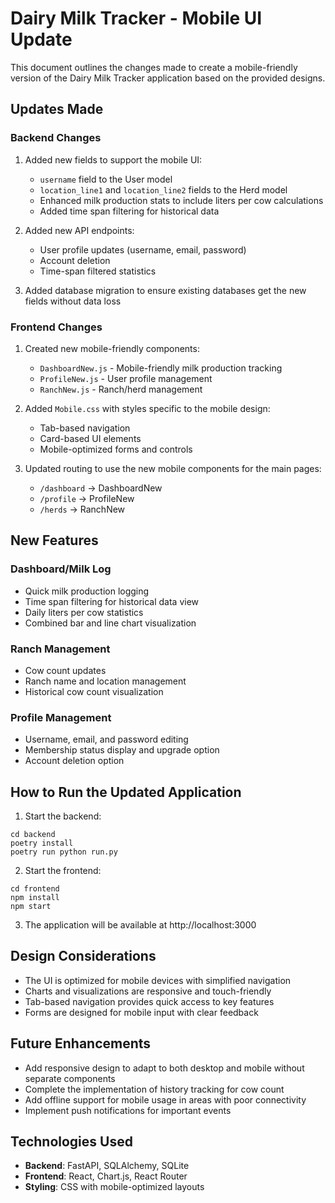 # Dairy Milk Tracker - Mobile UI Update

This document outlines the changes made to create a mobile-friendly version of the Dairy Milk Tracker application based on the provided designs.

## Updates Made

### Backend Changes
1. Added new fields to support the mobile UI:
   - `username` field to the User model
   - `location_line1` and `location_line2` fields to the Herd model
   - Enhanced milk production stats to include liters per cow calculations
   - Added time span filtering for historical data

2. Added new API endpoints:
   - User profile updates (username, email, password)
   - Account deletion
   - Time-span filtered statistics

3. Added database migration to ensure existing databases get the new fields without data loss

### Frontend Changes
1. Created new mobile-friendly components:
   - `DashboardNew.js` - Mobile-friendly milk production tracking
   - `ProfileNew.js` - User profile management
   - `RanchNew.js` - Ranch/herd management

2. Added `Mobile.css` with styles specific to the mobile design:
   - Tab-based navigation
   - Card-based UI elements
   - Mobile-optimized forms and controls

3. Updated routing to use the new mobile components for the main pages:
   - `/dashboard` → DashboardNew
   - `/profile` → ProfileNew
   - `/herds` → RanchNew

## New Features

### Dashboard/Milk Log
- Quick milk production logging
- Time span filtering for historical data view
- Daily liters per cow statistics
- Combined bar and line chart visualization

### Ranch Management
- Cow count updates
- Ranch name and location management
- Historical cow count visualization

### Profile Management
- Username, email, and password editing
- Membership status display and upgrade option
- Account deletion option

## How to Run the Updated Application

1. Start the backend:
```
cd backend
poetry install
poetry run python run.py
```

2. Start the frontend:
```
cd frontend
npm install
npm start
```

3. The application will be available at http://localhost:3000

## Design Considerations

- The UI is optimized for mobile devices with simplified navigation
- Charts and visualizations are responsive and touch-friendly
- Tab-based navigation provides quick access to key features
- Forms are designed for mobile input with clear feedback

## Future Enhancements

- Add responsive design to adapt to both desktop and mobile without separate components
- Complete the implementation of history tracking for cow count
- Add offline support for mobile usage in areas with poor connectivity
- Implement push notifications for important events

## Technologies Used

- **Backend**: FastAPI, SQLAlchemy, SQLite
- **Frontend**: React, Chart.js, React Router
- **Styling**: CSS with mobile-optimized layouts

